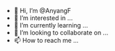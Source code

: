 - 👋 Hi, I’m @AnyangF
- 👀 I’m interested in ...
- 🌱 I’m currently learning ...
- 💞️ I’m looking to collaborate on ...
- 📫 How to reach me ...

<!---
AnyangF/AnyangF is a ✨ special ✨ repository because its `README.md` (this file) appears on your GitHub profile.
You can click the Preview link to take a look at your changes.
--->
